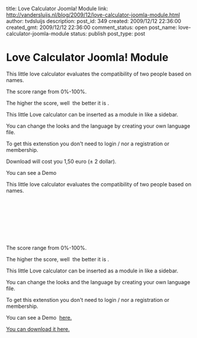 title: Love Calculator Joomla! Module
link: http://vandersluijs.nl/blog/2009/12/love-calculator-joomla-module.html
author: tvdsluijs
description: 
post_id: 349
created: 2009/12/12 22:36:00
created_gmt: 2009/12/12 22:36:00
comment_status: open
post_name: love-calculator-joomla-module
status: publish
post_type: post

# Love Calculator Joomla! Module

This little love calculator evaluates the compatibility of two people based on names.

  


The score range from 0%-100%.

  


The higher the score, well  the better it is .

  


This little Love calculator can be inserted as a module in like a sidebar.

  


You can change the looks and the language by creating your own language file.

  


To get this extenstion you don't need to login / nor a registration or membership.

  


Download will cost you 1,50 euro (± 2 dollar).

  


You can see a Demo

  
This little love calculator evaluates the compatibility of two people based on names.  
  
   
  
   
  
   
  
   
  
The score range from 0%-100%.  
  
The higher the score, well  the better it is .  
  
This little Love calculator can be inserted as a module in like a sidebar.  
  
You can change the looks and the language by creating your own language file.  
  
To get this extenstion you don't need to login / nor a registration or membership.  
  
You can see a Demo  [here.](http://demos.gebruikmaar.nl/joomla/index.php/extensions/modules/love-calculator.html)  
  
[You can download it here.](http://www.iamboredsoiblog.eu/download-page/joomla-extensions/love-calculator/)